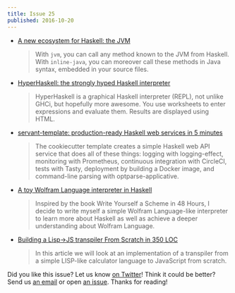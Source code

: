 ```yaml
---
title: Issue 25
published: 2016-10-20
---
```


-   [A new ecosystem for Haskell: the JVM](http://blog.tweag.io/posts/2016-10-17-inline-java.html)

    > With `jvm`, you can call any method known to the JVM from Haskell. With `inline-java`, you can moreover call these methods in Java syntax, embedded in your source files.

-   [HyperHaskell: the strongly hyped Haskell interpreter](https://mail.haskell.org/pipermail/haskell/2016-October/025010.html)

    > HyperHaskell is a graphical Haskell interpreter (REPL), not unlike GHCi, but hopefully more awesome. You use worksheets to enter expressions and evaluate them. Results are displayed using HTML.

-   [servant-template: production-ready Haskell web services in 5 minutes](https://jml.io/2016/10/servant-template-production-ready-haskell-web-services-in-5-minutes.html)

    > The cookiecutter template creates a simple Haskell web API service that does all of these things: logging with logging-effect, monitoring with Prometheus, continuous integration with CircleCI, tests with Tasty, deployment by building a Docker image, and command-line parsing with optparse-applicative.

-   [A toy Wolfram Language interpreter in Haskell](http://community.wolfram.com/groups/-/m/t/943405)

    > Inspired by the book Write Yourself a Scheme in 48 Hours, I decide to write myself a simple Wolfram Language-like interpreter to learn more about Haskell as well as achieve a deeper understanding about Wolfram Language.

-   [Building a Lisp->JS transpiler From Scratch in 350 LOC](http://gilmi.xyz/post/2016/10/14/lisp-to-js)

    > In this article we will look at an implementation of a transpiler from a simple LISP-like calculator language to JavaScript from scratch.

Did you like this issue?
Let us know [on Twitter](https://twitter.com/haskellweekly)!
Think it could be better?
Send us [an email](mailto:info@haskellweekly.news) or open [an issue](https://github.com/haskellweekly/haskellweekly.github.io/issues/new).
Thanks for reading!
